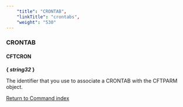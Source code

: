 ```yaml
---
    "title": "CRONTAB",
    "linkTitle": "crontabs",
    "weight": "530"
---
```

<span id="crontab"></span>

### CRONTAB

#### CFTCRON

****{ *string32* }****

The identifier that you use to associate a CRONTAB with the CFTPARM object.

[Return to Command index](../../)
